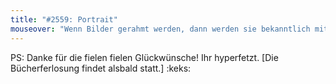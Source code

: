 ```yaml
---
title: "#2559: Portrait"
mouseover: "Wenn Bilder gerahmt werden, dann werden sie bekanntlich mit Sahne beschmiert. Glaube ich."
---
```


PS:
Danke für die fielen fielen Glückwünsche! Ihr hyperfetzt.
[Die Bücherferlosung findet alsbald statt.]
:keks:

